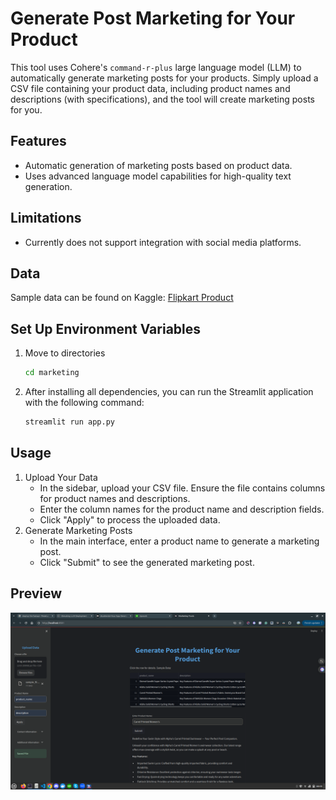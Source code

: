# Generate Post Marketing for Your Product
This tool uses Cohere's `command-r-plus` large language model (LLM) to automatically generate marketing posts for your products. Simply upload a CSV file containing your product data, including product names and descriptions (with specifications), and the tool will create marketing posts for you.

## Features
- Automatic generation of marketing posts based on product data.
- Uses advanced language model capabilities for high-quality text generation.
## Limitations
- Currently does not support integration with social media platforms.
## Data
Sample data can be found on Kaggle: [Flipkart Product](https://www.kaggle.com/datasets/PromptCloudHQ/flipkart-products)

## Set Up Environment Variables
1. Move to directories
    ```bash
    cd marketing
    ```
2. After installing all dependencies, you can run the Streamlit application with the following command:
    ```bash
    streamlit run app.py
    ```

## Usage
1. Upload Your Data
    - In the sidebar, upload your CSV file. Ensure the file contains columns for product names and descriptions.
    - Enter the column names for the product name and description fields.
    - Click "Apply" to process the uploaded data.
2. Generate Marketing Posts
    - In the main interface, enter a product name to generate a marketing post.
    - Click "Submit" to see the generated marketing post.

## Preview
<img src="marketing1.png">